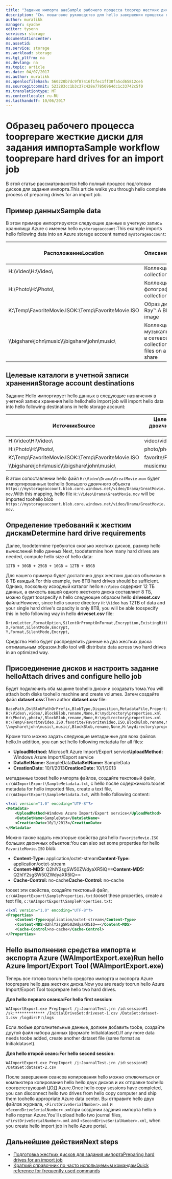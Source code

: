 ```yaml
---
title: "Задание импорта aaaSample рабочего процесса tooprep жестких дисков для импорта и экспорта Azure | Документы Microsoft"
description: "См. пошаговое руководство для hello завершения процесса подготовки дисков для задания импорта в hello службы импорта и экспорта Azure."
author: muralikk
manager: syadav
editor: tysonn
services: storage
documentationcenter: 
ms.assetid: 
ms.service: storage
ms.workload: storage
ms.tgt_pltfrm: na
ms.devlang: na
ms.topic: article
ms.date: 04/07/2017
ms.author: muralikk
ms.openlocfilehash: 560220b7dc9f87416f1fec1ff30fa5cd65812ce5
ms.sourcegitcommit: 523283cc1b3c37c428e77850964dc1c33742c5f0
ms.translationtype: MT
ms.contentlocale: ru-RU
ms.lasthandoff: 10/06/2017
---
```

# <a name="sample-workflow-tooprepare-hard-drives-for-an-import-job"></a><span data-ttu-id="2f460-103">Образец рабочего процесса tooprepare жесткие диски для задания импорта</span><span class="sxs-lookup"><span data-stu-id="2f460-103">Sample workflow tooprepare hard drives for an import job</span></span>

<span data-ttu-id="2f460-104">В этой статье рассматриваются hello полный процесс подготовки дисков для задания импорта.</span><span class="sxs-lookup"><span data-stu-id="2f460-104">This article walks you through hello complete process of preparing drives for an import job.</span></span>

## <a name="sample-data"></a><span data-ttu-id="2f460-105">Пример данных</span><span class="sxs-lookup"><span data-stu-id="2f460-105">Sample data</span></span>

<span data-ttu-id="2f460-106">В этом примере импортируются следующие данные в учетную запись хранилища Azure с именем hello `mystorageaccount`:</span><span class="sxs-lookup"><span data-stu-id="2f460-106">This example imports hello following data into an Azure storage account named `mystorageaccount`:</span></span>

|<span data-ttu-id="2f460-107">Расположение</span><span class="sxs-lookup"><span data-stu-id="2f460-107">Location</span></span>|<span data-ttu-id="2f460-108">Описание</span><span class="sxs-lookup"><span data-stu-id="2f460-108">Description</span></span>|<span data-ttu-id="2f460-109">Размер данных</span><span class="sxs-lookup"><span data-stu-id="2f460-109">Data size</span></span>|
|--------------|-----------------|-----|
|<span data-ttu-id="2f460-110">H:\Video\\</span><span class="sxs-lookup"><span data-stu-id="2f460-110">H:\Video\\</span></span> |<span data-ttu-id="2f460-111">Коллекция видео.</span><span class="sxs-lookup"><span data-stu-id="2f460-111">A collection of videos</span></span>|<span data-ttu-id="2f460-112">12 ТБ</span><span class="sxs-lookup"><span data-stu-id="2f460-112">12 TB</span></span>|
|<span data-ttu-id="2f460-113">H:\Photo\\</span><span class="sxs-lookup"><span data-stu-id="2f460-113">H:\Photo\\</span></span> |<span data-ttu-id="2f460-114">Коллекция фотографий.</span><span class="sxs-lookup"><span data-stu-id="2f460-114">A collection of photos</span></span>|<span data-ttu-id="2f460-115">30 ГБ</span><span class="sxs-lookup"><span data-stu-id="2f460-115">30 GB</span></span>|
|<span data-ttu-id="2f460-116">K:\Temp\FavoriteMovie.ISO</span><span class="sxs-lookup"><span data-stu-id="2f460-116">K:\Temp\FavoriteMovie.ISO</span></span>|<span data-ttu-id="2f460-117">Образ диска Blu-Ray™.</span><span class="sxs-lookup"><span data-stu-id="2f460-117">A Blu-Ray™ disk image</span></span>|<span data-ttu-id="2f460-118">25 ГБ</span><span class="sxs-lookup"><span data-stu-id="2f460-118">25 GB</span></span>|
|<span data-ttu-id="2f460-119">\\\bigshare\john\music\\</span><span class="sxs-lookup"><span data-stu-id="2f460-119">\\\bigshare\john\music\\</span></span>|<span data-ttu-id="2f460-120">Коллекция музыкальных файлов в сетевой папке.</span><span class="sxs-lookup"><span data-stu-id="2f460-120">A collection of music files on a network share</span></span>|<span data-ttu-id="2f460-121">10 ГБ</span><span class="sxs-lookup"><span data-stu-id="2f460-121">10 GB</span></span>|

## <a name="storage-account-destinations"></a><span data-ttu-id="2f460-122">Целевые каталоги в учетной записи хранения</span><span class="sxs-lookup"><span data-stu-id="2f460-122">Storage account destinations</span></span>

<span data-ttu-id="2f460-123">Задание Hello импортирует hello данных в следующие назначения в учетной записи хранения hello hello:</span><span class="sxs-lookup"><span data-stu-id="2f460-123">hello import job will import hello data into hello following destinations in hello storage account:</span></span>

|<span data-ttu-id="2f460-124">Источник</span><span class="sxs-lookup"><span data-stu-id="2f460-124">Source</span></span>|<span data-ttu-id="2f460-125">Целевой виртуальный каталог или большой двоичный объект.</span><span class="sxs-lookup"><span data-stu-id="2f460-125">Destination virtual directory or blob</span></span>|
|------------|-------------------------------------------|
|<span data-ttu-id="2f460-126">H:\Video\\</span><span class="sxs-lookup"><span data-stu-id="2f460-126">H:\Video\\</span></span> |<span data-ttu-id="2f460-127">video/</span><span class="sxs-lookup"><span data-stu-id="2f460-127">video/</span></span>|
|<span data-ttu-id="2f460-128">H:\Photo\\</span><span class="sxs-lookup"><span data-stu-id="2f460-128">H:\Photo\\</span></span> |<span data-ttu-id="2f460-129">photo/</span><span class="sxs-lookup"><span data-stu-id="2f460-129">photo/</span></span>|
|<span data-ttu-id="2f460-130">K:\Temp\FavoriteMovie.ISO</span><span class="sxs-lookup"><span data-stu-id="2f460-130">K:\Temp\FavoriteMovie.ISO</span></span>|<span data-ttu-id="2f460-131">favorite/FavoriteMovies.ISO</span><span class="sxs-lookup"><span data-stu-id="2f460-131">favorite/FavoriteMovies.ISO</span></span>|
|<span data-ttu-id="2f460-132">\\\bigshare\john\music\\</span><span class="sxs-lookup"><span data-stu-id="2f460-132">\\\bigshare\john\music\\</span></span> |<span data-ttu-id="2f460-133">music</span><span class="sxs-lookup"><span data-stu-id="2f460-133">music</span></span>|

<span data-ttu-id="2f460-134">В этом сопоставлении hello файл `H:\Video\Drama\GreatMovie.mov` будет импортированных toohello большого двоичного объекта `https://mystorageaccount.blob.core.windows.net/video/Drama/GreatMovie.mov`.</span><span class="sxs-lookup"><span data-stu-id="2f460-134">With this mapping, hello file `H:\Video\Drama\GreatMovie.mov` will be imported toohello blob `https://mystorageaccount.blob.core.windows.net/video/Drama/GreatMovie.mov`.</span></span>

## <a name="determine-hard-drive-requirements"></a><span data-ttu-id="2f460-135">Определение требований к жестким дискам</span><span class="sxs-lookup"><span data-stu-id="2f460-135">Determine hard drive requirements</span></span>

<span data-ttu-id="2f460-136">Далее, toodetermine требуются сколько жестких дисков, размер hello вычислений hello данных:</span><span class="sxs-lookup"><span data-stu-id="2f460-136">Next, toodetermine how many hard drives are needed, compute hello size of hello data:</span></span>

`12TB + 30GB + 25GB + 10GB = 12TB + 65GB`

<span data-ttu-id="2f460-137">Для нашего примера будет достаточно двух жестких дисков объемом в 8 ТБ каждый.</span><span class="sxs-lookup"><span data-stu-id="2f460-137">For this example, two 8TB hard drives should be sufficient.</span></span> <span data-ttu-id="2f460-138">Однако, поскольку исходный каталог hello `H:\Video` содержит 12 ТБ данных, а емкость вашей одного жесткого диска составляет 8 ТБ, можно будет toospecify в hello следующие образом hello **driveset.csv** файла:</span><span class="sxs-lookup"><span data-stu-id="2f460-138">However, since hello source directory `H:\Video` has 12TB of data and your single hard drive's capacity is only 8TB, you will be able toospecify this in hello following way in hello **driveset.csv** file:</span></span>

```
DriveLetter,FormatOption,SilentOrPromptOnFormat,Encryption,ExistingBitLockerKey
X,Format,SilentMode,Encrypt,
Y,Format,SilentMode,Encrypt,
```
<span data-ttu-id="2f460-139">Средство Hello будет распределить данные на два жестких диска оптимальным образом.</span><span class="sxs-lookup"><span data-stu-id="2f460-139">hello tool will distribute data across two hard drives in an optimized way.</span></span>

## <a name="attach-drives-and-configure-hello-job"></a><span data-ttu-id="2f460-140">Присоединение дисков и настроить задание hello</span><span class="sxs-lookup"><span data-stu-id="2f460-140">Attach drives and configure hello job</span></span>
<span data-ttu-id="2f460-141">Будет подключить оба машине toohello диски и создавать тома.</span><span class="sxs-lookup"><span data-stu-id="2f460-141">You will attach both disks toohello machine and create volumes.</span></span> <span data-ttu-id="2f460-142">Затем создайте файл **dataset.csv**:</span><span class="sxs-lookup"><span data-stu-id="2f460-142">Then author **dataset.csv** file:</span></span>
```
BasePath,DstBlobPathOrPrefix,BlobType,Disposition,MetadataFile,PropertiesFile
H:\Video\,video/,BlockBlob,rename,None,H:\mydirectory\properties.xml
H:\Photo\,photo/,BlockBlob,rename,None,H:\mydirectory\properties.xml
K:\Temp\FavoriteVideo.ISO,favorite/FavoriteVideo.ISO,BlockBlob,rename,None,H:\mydirectory\properties.xml
\\myshare\john\music\,music/,BlockBlob,rename,None,H:\mydirectory\properties.xml
```

<span data-ttu-id="2f460-143">Кроме того можно задать следующие метаданные для всех файлов hello.</span><span class="sxs-lookup"><span data-stu-id="2f460-143">In addition, you can set hello following metadata for all files:</span></span>

* <span data-ttu-id="2f460-144">**UploadMethod:** Microsoft Azure Import/Export service</span><span class="sxs-lookup"><span data-stu-id="2f460-144">**UploadMethod:** Windows Azure Import/Export service</span></span>
* <span data-ttu-id="2f460-145">**DataSetName:** SampleData</span><span class="sxs-lookup"><span data-stu-id="2f460-145">**DataSetName:** SampleData</span></span>
* <span data-ttu-id="2f460-146">**CreationDate:** 10/1/2013</span><span class="sxs-lookup"><span data-stu-id="2f460-146">**CreationDate:** 10/1/2013</span></span>

<span data-ttu-id="2f460-147">метаданные tooset hello импорта файлов, создайте текстовый файл, `c:\WAImportExport\SampleMetadata.txt`, с hello после содержимого:</span><span class="sxs-lookup"><span data-stu-id="2f460-147">tooset metadata for hello imported files, create a text file, `c:\WAImportExport\SampleMetadata.txt`, with hello following content:</span></span>

```xml
<?xml version="1.0" encoding="UTF-8"?>
<Metadata>
    <UploadMethod>Windows Azure Import/Export service</UploadMethod>
    <DataSetName>SampleData</DataSetName>
    <CreationDate>10/1/2013</CreationDate>
</Metadata>
```

<span data-ttu-id="2f460-148">Можно также задать некоторые свойства для hello `FavoriteMovie.ISO` больших двоичных объектов:</span><span class="sxs-lookup"><span data-stu-id="2f460-148">You can also set some properties for hello `FavoriteMovie.ISO` blob:</span></span>

* <span data-ttu-id="2f460-149">**Content-Type:** application/octet-stream</span><span class="sxs-lookup"><span data-stu-id="2f460-149">**Content-Type:** application/octet-stream</span></span>
* <span data-ttu-id="2f460-150">**Content-MD5:** Q2hlY2sgSW50ZWdyaXR5IQ==</span><span class="sxs-lookup"><span data-stu-id="2f460-150">**Content-MD5:** Q2hlY2sgSW50ZWdyaXR5IQ==</span></span>
* <span data-ttu-id="2f460-151">**Cache-Control:** no-cache</span><span class="sxs-lookup"><span data-stu-id="2f460-151">**Cache-Control:** no-cache</span></span>

<span data-ttu-id="2f460-152">tooset эти свойства, создайте текстовый файл, `c:\WAImportExport\SampleProperties.txt`:</span><span class="sxs-lookup"><span data-stu-id="2f460-152">tooset these properties, create a text file, `c:\WAImportExport\SampleProperties.txt`:</span></span>

```xml
<?xml version="1.0" encoding="UTF-8"?>
<Properties>
    <Content-Type>application/octet-stream</Content-Type>
    <Content-MD5>Q2hlY2sgSW50ZWdyaXR5IQ==</Content-MD5>
    <Cache-Control>no-cache</Cache-Control>
</Properties>
```

## <a name="run-hello-azure-importexport-tool-waimportexportexe"></a><span data-ttu-id="2f460-153">Hello выполнения средства импорта и экспорта Azure (WAImportExport.exe)</span><span class="sxs-lookup"><span data-stu-id="2f460-153">Run hello Azure Import/Export Tool (WAImportExport.exe)</span></span>

<span data-ttu-id="2f460-154">Теперь все готово toorun hello средство импорта и экспорта Azure tooprepare hello два жестких диска.</span><span class="sxs-lookup"><span data-stu-id="2f460-154">Now you are ready toorun hello Azure Import/Export Tool tooprepare hello two hard drives.</span></span>

<span data-ttu-id="2f460-155">**Для hello первого сеанса:**</span><span class="sxs-lookup"><span data-stu-id="2f460-155">**For hello first session:**</span></span>

```
WAImportExport.exe PrepImport /j:JournalTest.jrn /id:session#1  /sk:************* /InitialDriveSet:driveset-1.csv /DataSet:dataset-1.csv /logdir:F:\logs
```

<span data-ttu-id="2f460-156">Если любые дополнительные данные, должен добавить toobe, создайте другой файл набора данных (формате Initialdataset).</span><span class="sxs-lookup"><span data-stu-id="2f460-156">If any more data needs toobe added, create another dataset file (same format as Initialdataset).</span></span>

<span data-ttu-id="2f460-157">**Для hello второй сеанс:**</span><span class="sxs-lookup"><span data-stu-id="2f460-157">**For hello second session:**</span></span>

```
WAImportExport.exe PrepImport /j:JournalTest.jrn /id:session#2  /DataSet:dataset-2.csv
```

<span data-ttu-id="2f460-158">После завершения сеансов копирования hello можно отключиться от компьютера копирования hello hello двух дисков и их отправке toohello соответствующий ЦОД Azure.</span><span class="sxs-lookup"><span data-stu-id="2f460-158">Once hello copy sessions have completed, you can disconnect hello two drives from hello copy computer and ship them toohello appropriate Azure data center.</span></span> <span data-ttu-id="2f460-159">Вы отправите hello двух файлов журнала, `<FirstDriveSerialNumber>.xml` и `<SecondDriveSerialNumber>.xml`при создании задания импорта hello в hello портал Azure.</span><span class="sxs-lookup"><span data-stu-id="2f460-159">You'll upload hello two journal files, `<FirstDriveSerialNumber>.xml` and `<SecondDriveSerialNumber>.xml`, when you create hello import job in hello Azure portal.</span></span>

## <a name="next-steps"></a><span data-ttu-id="2f460-160">Дальнейшие действия</span><span class="sxs-lookup"><span data-stu-id="2f460-160">Next steps</span></span>

* [<span data-ttu-id="2f460-161">Подготовка жестких дисков для задания импорта</span><span class="sxs-lookup"><span data-stu-id="2f460-161">Preparing hard drives for an import job</span></span>](storage-import-export-tool-preparing-hard-drives-import.md)
* [<span data-ttu-id="2f460-162">Краткий справочник по часто используемым командам</span><span class="sxs-lookup"><span data-stu-id="2f460-162">Quick reference for frequently used commands</span></span>](storage-import-export-tool-quick-reference.md)
